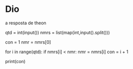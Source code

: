 # Dio
a resposta de theon


qtd = int(input())
nmrs = list(map(int,input().split()))

con = 1
nmr = nmrs[0]

for i in range(qtd):
	if nmrs[i] < nmr:
		nmr = nmrs[i]
		con = i + 1
	
print(con)
